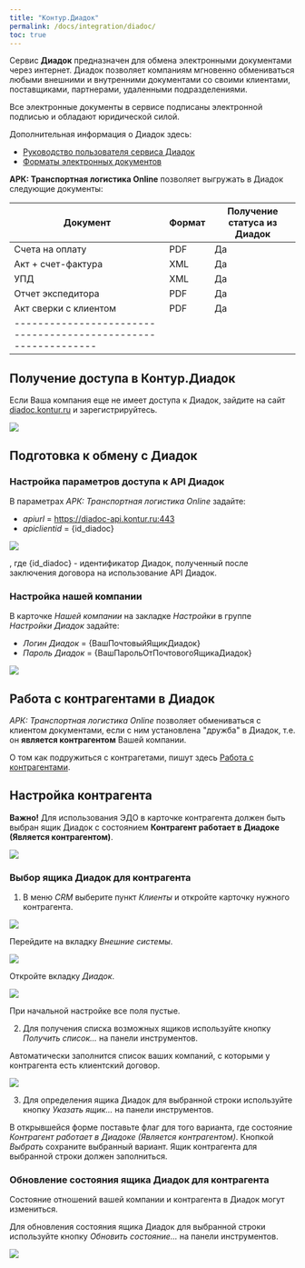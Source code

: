 ```yaml
---
title: "Контур.Диадок"
permalink: /docs/integration/diadoc/
toc: true
---
```


Сервис **Диадок** предназначен для обмена электронными документами через интернет.
Диадок позволяет компаниям мгновенно обмениваться любыми внешними и внутренними документами со своими клиентами,
поставщиками, партнерами, удаленными подразделениями.

Все электронные документы в сервисе подписаны электронной подписью и обладают юридической силой.

Дополнительная информация о Диадок здесь:
  - [Руководство пользователя сервиса Диадок](https://wiki.diadoc.ru/pages/viewpage.action?pageId=720902)
  - [Форматы электронных документов](https://www.diadoc.ru/docs)


**АРК: Транспортная логистика Online** позволяет выгружать в Диадок следующие документы:

| Документ              | Формат | Получение статуса из Диадок |
| --------------------- | ------ | --------------------------- |
| Счета на оплату       | PDF    | Да                          |
| Акт + счет-фактура    | XML    | Да                          |
| УПД                   | XML    | Да                          |
| Отчет экспедитора     | PDF    | Да                          |
| Акт сверки с клиентом | PDF    | Да                          |
|--------------------------------------------------------------|

## Получение доступа в Контур.Диадок
Если Ваша компания еще не имеет доступа к Диадок, зайдите на сайт [diadoc.kontur.ru](https://diadoc.kontur.ru)
и зарегистрируйтесь.

![](../../assets/images/diadoc_contour.png)

## Подготовка к обмену с Диадок

### Настройка параметров доступа к API Диадок
В параметрах *АРК: Транспортная логистика Online* задайте:
  - *apiurl* = https://diadoc-api.kontur.ru:443
  - *apiclientid* = {id_diadoc}

![](../../assets/images/diadoc_arc.png)

, где {id_diadoc} - идентификатор Диадок, полученный после заключения договора на использование API Диадок.

### Настройка нашей компании
В карточке *Нашей компании* на закладке *Настройки* в группе *Настройки Диадок* задайте:
  - *Логин Диадок* = {ВашПочтовыйЯщикДиадок}
  - *Пароль Диадок* = {ВашПарольОтПочтовогоЯщикаДиадок}

![](../../assets/images/diadoc_password.png)   

## Работа с контрагентами в Диадок
*АРК: Транспортная логистика Online* позволяет обмениваться с клиентом документами,
если с ним установлена "дружба" в Диадок, т.е. он **является контрагентом** Вашей компании.

О том как подружиться с контрагетами, пишут здесь
[Работа с контрагентами](https://wiki.diadoc.ru/pages/viewpage.action?pageId=1146921).

## Настройка контрагента
**Важно!** Для использования ЭДО в карточке контрагента должен быть выбран ящик
Диадок с состоянием **Контрагент работает в Диадоке (Является контрагентом)**.

![](../../assets/images/diadoc_counterparty.png)   

### Выбор ящика Диадок для контрагента
1) В меню *CRM* выберите пункт *Клиенты* и откройте карточку нужного контрагента.

![](../../assets/images/diadok1.png)

Перейдите на вкладку *Внешние системы*.

![](../../assets/images/diadok2.png)

Откройте вкладку *Диадок*.

![](../../assets/images/diadok3.png)

При начальной настройке все поля пустые.

2) Для получения списка возможных ящиков используйте кнопку *Получить список...* на панели инструментов.

Автоматически заполнится список ваших компаний, с которыми у контрагента есть клиентский договор.

![](../../assets/images/diadok4.png)

3) Для определения ящика Диадок для выбранной строки используйте кнопку *Указать ящик...* на панели инструментов.

В открывшейся форме поставьте флаг для того варианта, где состояние *Контрагент работает в Диадоке (Является контрагентом)*.
Кнопкой *Выбрать* сохраните выбранный вариант. Ящик контрагента для выбранной строки должен заполниться.

### Обновление состояния ящика Диадок для контрагента
Состояние отношений вашей компании и контрагента в Диадок могут измениться.

Для обновления состояния ящика Диадок для выбранной строки используйте кнопку *Обновить состояние...* на панели инструментов.

![](../../assets/images/diadok5.png)
